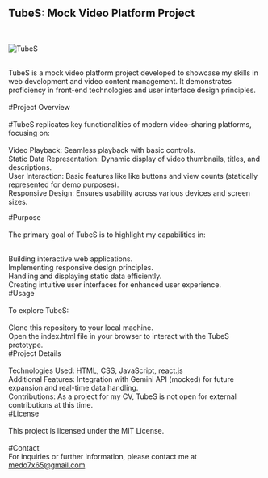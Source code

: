 <h2>TubeS: Mock Video Platform Project</h2><br/>
 
  ![TubeS](https://github.com/user-attachments/assets/b50badef-41d5-484a-8e92-687ff3bafba9)<br/>
<br/>
<p>TubeS is a mock video platform project developed to showcase my skills in web development and video content management. It demonstrates proficiency in front-end technologies and user interface design principles.<br/>
<br/>
#Project Overview <br/>
<br/>
#TubeS replicates key functionalities of modern video-sharing platforms, focusing on:<br/>
<br/>
Video Playback: Seamless playback with basic controls.<br/>
Static Data Representation: Dynamic display of video thumbnails, titles, and descriptions.<br/>
User Interaction: Basic features like like buttons and view counts (statically represented for demo purposes).<br/>
Responsive Design: Ensures usability across various devices and screen sizes.<br/>
  
#Purpose<br/>
<br/>
The primary goal of TubeS is to highlight my capabilities in:<br/>
<br/>

Building interactive web applications.<br/>
Implementing responsive design principles.<br/>
Handling and displaying static data efficiently.<br/>
Creating intuitive user interfaces for enhanced user experience.<br/>
#Usage<br/>
<br/>
To explore TubeS:<br/>
<br/>
Clone this repository to your local machine.<br/>
Open the index.html file in your browser to interact with the TubeS prototype.<br/>
#Project Details<br/>
<br/>
Technologies Used: HTML, CSS, JavaScript, react.js<br/>
Additional Features: Integration with Gemini API (mocked) for future expansion and real-time data handling.<br/>
Contributions: As a project for my CV, TubeS is not open for external contributions at this time.<br/>
#License<br/>
<br/>
This project is licensed under the MIT License.<br/>
<br/>
#Contact<br/>
For inquiries or further information, please contact me at medo7x65@gmail.com<br/>
<p/>
